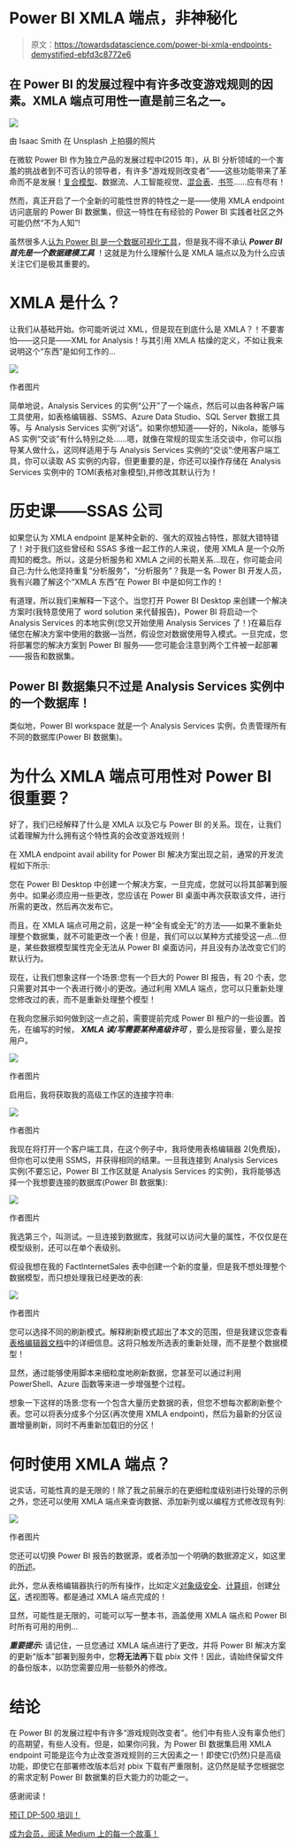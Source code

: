 # Power BI XMLA 端点，非神秘化

> 原文：<https://towardsdatascience.com/power-bi-xmla-endpoints-demystified-ebfd3c8772e6>

## 在 Power BI 的发展过程中有许多改变游戏规则的因素。XMLA 端点可用性一直是前三名之一。

![](img/5072c9f7f16ab7a3a23fcc6c4141e73a.png)

由 Isaac Smith 在 Unsplash 上拍摄的照片

在微软 Power BI 作为独立产品的发展过程中(2015 年)，从 BI 分析领域的一个害羞的挑战者到不可否认的领导者，有许多“游戏规则改变者”——这些功能带来了革命而不是发展！[复合模型](https://data-mozart.com/mastering-dp-500-exam-design-and-build-composite-models/)、数据流、人工智能视觉、[混合表](https://data-mozart.com/hybrid-tables-in-power-bi-the-ultimate-guide/)、[书签](https://data-mozart.com/bookmarks-in-power-bi-what-this-data-mean/)……应有尽有！

然而，真正开启了一个全新的可能性世界的特性之一是——使用 XMLA endpoint 访问底层的 Power BI 数据集，但这一特性在有经验的 Power BI 实践者社区之外可能仍然“不为人知”!

虽然很多人[认为 Power BI 是一个数据可视化工具](https://medium.com/p/85db9e2d745b)，但是我不得不承认 ***Power BI 首先是一个数据建模工具*** ！这就是为什么理解什么是 XMLA 端点以及为什么应该关注它们是极其重要的。

# XMLA 是什么？

让我们从基础开始。你可能听说过 XML，但是现在到底什么是 XMLA？！不要害怕——这只是——XML for Analysis！与其引用 XMLA 枯燥的定义，不如让我来说明这个“东西”是如何工作的…

![](img/e9622bd3f43beb267ac2ca457b2d327d.png)

作者图片

简单地说，Analysis Services 的实例“公开”了一个端点，然后可以由各种客户端工具使用，如表格编辑器、SSMS、Azure Data Studio、SQL Server 数据工具等。与 Analysis Services 实例“对话”。如果你想知道——好的，Nikola，能够与 AS 实例“交谈”有什么特别之处……嗯，就像在常规的现实生活交谈中，你可以指导某人做什么，这同样适用于与 Analysis Services 实例的“交谈”:使用客户端工具，你可以读取 AS 实例的内容，但更重要的是，你还可以操作存储在 Analysis Services 实例中的 TOM(表格对象模型),并修改其默认行为！

# 历史课——SSAS 公司

如果您认为 XMLA endpoint 是某种全新的、强大的双独占特性，那就大错特错了！对于我们这些曾经和 SSAS 多维一起工作的人来说，使用 XMLA 是一个众所周知的概念。所以，这是分析服务和 XMLA 之间的长期关系…现在，你可能会问自己:为什么他坚持重复“分析服务”，“分析服务”？我是一名 Power BI 开发人员，我有兴趣了解这个“XMLA 东西”在 Power BI 中是如何工作的！

有道理，所以我们来解释一下这个。当您打开 Power BI Desktop 来创建一个解决方案时(我特意使用了 word solution 来代替报告)，Power BI 将启动一个 Analysis Services 的本地实例(您又开始使用 Analysis Services 了！)在幕后存储您在解决方案中使用的数据—当然，假设您对数据使用导入模式。一旦完成，您将部署您的解决方案到 Power BI 服务——您可能会注意到两个工件被一起部署——报告和数据集。

## Power BI 数据集只不过是 Analysis Services 实例中的一个数据库！

类似地，Power BI workspace 就是一个 Analysis Services 实例，负责管理所有不同的数据库(Power BI 数据集)。

# 为什么 XMLA 端点可用性对 Power BI 很重要？

好了，我们已经解释了什么是 XMLA 以及它与 Power BI 的关系。现在，让我们试着理解为什么拥有这个特性真的会改变游戏规则！

在 XMLA endpoint avail ability for Power BI 解决方案出现之前，通常的开发流程如下所示:

您在 Power BI Desktop 中创建一个解决方案，一旦完成，您就可以将其部署到服务中。如果必须应用一些更改，您应该在 Power BI 桌面中再次获取该文件，进行所需的更改，然后再次发布它。

而且，在 XMLA 端点可用之前，这是一种“全有或全无”的方法——如果不重新处理整个数据集，就不可能更改一个表！但是，我们可以以某种方式接受这一点…但是，某些数据模型属性完全无法从 Power BI 桌面访问，并且没有办法改变它们的默认行为。

现在，让我们想象这样一个场景:您有一个巨大的 Power BI 报告，有 20 个表，您只需要对其中一个表进行微小的更改。通过利用 XMLA 端点，您可以只重新处理您修改过的表，而不是重新处理整个模型！

在我向您展示如何做到这一点之前，需要提前完成 Power BI 租户的一些设置。首先，在编写的时候， ***XMLA 读/写需要某种高级许可*** ，要么是按容量，要么是按用户。

![](img/c63a85421924d97768b2a5d028f226a4.png)

作者图片

启用后，我将获取我的高级工作区的连接字符串:

![](img/2380e90335e5810ee0d8ce85b4f38068.png)

作者图片

我现在将打开一个客户端工具，在这个例子中，我将使用表格编辑器 2(免费版)，但你也可以使用 SSMS，并获得相同的结果。一旦我连接到 Analysis Services 实例(不要忘记，Power BI 工作区就是 Analysis Services 的实例)，我将能够选择一个我想要连接的数据库(Power BI 数据集):

![](img/9ac19ac2d7747acc53a694b3c508bd77.png)

作者图片

我选第三个，叫测试。一旦连接到数据库，我就可以访问大量的属性，不仅仅是在模型级别，还可以在单个表级别。

假设我想在我的 FactInternetSales 表中创建一个新的度量，但是我不想处理整个数据模型，而只想处理我已经更改的表:

![](img/c33aebb6387f16d270af1161c01b65e9.png)

作者图片

您可以选择不同的刷新模式。解释刷新模式超出了本文的范围，但是我建议您查看[表格编辑器文档](https://docs.tabulareditor.com/onboarding/refresh-preview-query.html)中的详细信息。这将只触发所选表的重新处理，而不是整个数据模型！

显然，通过能够使用脚本来细粒度地刷新数据，您甚至可以通过利用 PowerShell、Azure 函数等来进一步增强整个过程。

想象一下这样的场景:您有一个包含大量历史数据的表，但您不想每次都刷新整个表。您可以将表分成多个分区(再次使用 XMLA endpoint)，然后为最新的分区设置增量刷新，同时不再重新加载旧的分区！

# 何时使用 XMLA 端点？

说实话，可能性真的是无限的！除了我之前展示的在更细粒度级别进行处理的示例之外，您还可以使用 XMLA 端点来查询数据、添加新列或以编程方式修改现有列:

![](img/33d00d014902a8a5fca67685a0026b25.png)

作者图片

您还可以切换 Power BI 报告的数据源，或者添加一个明确的数据源定义，如这里的[所述](https://powerbi.microsoft.com/en-my/blog/using-xmla-endpoints-to-change-data-sources-in-a-power-bi-dataset/)。

此外，您从表格编辑器执行的所有操作，比如定义[对象级安全](https://data-mozart.com/mastering-dp-500-exam-design-row-level-and-object-level-security-in-power-bi/)、[计算组](https://data-mozart.com/mastering-dp-500-exam-creating-calculation-groups/)，创建[分区](https://medium.com/p/bfe07d480275)，透视图等。都是通过 XMLA 端点完成的！

显然，可能性是无限的，可能可以写一整本书，涵盖使用 XMLA 端点和 Power BI 时所有可用的用例…

***重要提示:*** 请记住，一旦您通过 XMLA 端点进行了更改，并将 Power BI 解决方案的更新“版本”部署到服务中，您**将无法再**下载 pbix 文件！因此，请始终保留文件的备份版本，以防您需要应用一些额外的修改。

# 结论

在 Power BI 的发展过程中有许多“游戏规则改变者”。他们中有些人没有辜负他们的高期望，有些人没有。但是，如果你问我，为 Power BI 数据集启用 XMLA endpoint 可能是迄今为止改变游戏规则的三大因素之一！即使它(仍然)只是高级功能，即使它在部署修改版本后对 pbix 下载有严重限制，这仍然是赋予您根据您的需求定制 Power BI 数据集的巨大能力的功能之一。

感谢阅读！

[预订 DP-500 培训！](https://data-mozart.com/shop/)

[成为会员，阅读 Medium 上的每一个故事！](https://datamozart.medium.com/membership)